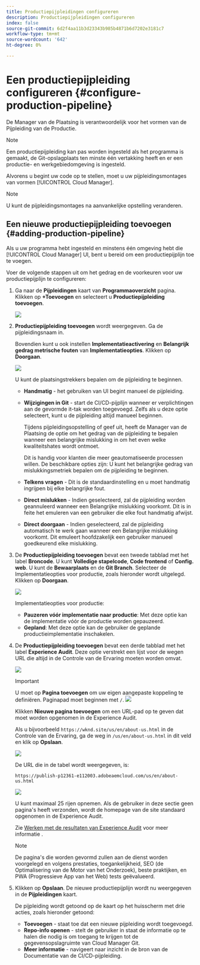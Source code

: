 ```yaml
---
title: Productiepijpleidingen configureren
description: Productiepijpleidingen configureren
index: false
source-git-commit: 6d2f4aa11b3d23343b985b4871b6d7202e3181c7
workflow-type: tm+mt
source-wordcount: '642'
ht-degree: 0%

---
```



# Een productiepijpleiding configureren {#configure-production-pipeline}

De Manager van de Plaatsing is verantwoordelijk voor het vormen van de Pijpleiding van de Productie.

>[!NOTE]
>Een productiepijpleiding kan pas worden ingesteld als het programma is gemaakt, de Git-opslagplaats ten minste één vertakking heeft en er een productie- en werkgebiedomgeving is ingesteld.

Alvorens u begint uw code op te stellen, moet u uw pijpleidingsmontages van vormen [!UICONTROL Cloud Manager].

>[!NOTE]
>U kunt de pijpleidingsmontages na aanvankelijke opstelling veranderen.

## Een nieuwe productiepijpleiding toevoegen {#adding-production-pipeline}

Als u uw programma hebt ingesteld en minstens één omgeving hebt die [!UICONTROL Cloud Manager] UI, bent u bereid om een productiepijplijn toe te voegen.

Voer de volgende stappen uit om het gedrag en de voorkeuren voor uw productiepijplijn te configureren:

1. Ga naar de **Pijpleidingen** kaart van **Programmaoverzicht** pagina.
Klikken op **+Toevoegen** en selecteert u **Productiepijpleiding toevoegen**.

   ![](/help/implementing/cloud-manager/assets/configure-pipeline/add-prod-1.png)

1. **Productiepijpleiding toevoegen** wordt weergegeven. Ga de pijpleidingsnaam in.

   Bovendien kunt u ook instellen **Implementatieactivering** en **Belangrijk gedrag metrische fouten** van **Implementatieopties**. Klikken op **Doorgaan**.

   ![](/help/implementing/cloud-manager/assets/configure-pipeline/prod-pipeline-add2.png)


   U kunt de plaatsingstrekkers bepalen om de pijpleiding te beginnen.

   * **Handmatig** - het gebruiken van UI begint manueel de pijpleiding.
   * **Wijzigingen in Git** - start de CI/CD-pijplijn wanneer er verplichtingen aan de gevormde it-tak worden toegevoegd. Zelfs als u deze optie selecteert, kunt u de pijpleiding altijd manueel beginnen.

      Tijdens pijpleidingsopstelling of geef uit, heeft de Manager van de Plaatsing de optie om het gedrag van de pijpleiding te bepalen wanneer een belangrijke mislukking in om het even welke kwaliteitshates wordt ontmoet.

      Dit is handig voor klanten die meer geautomatiseerde processen willen. De beschikbare opties zijn:
   U kunt het belangrijke gedrag van mislukkingsmetriek bepalen om de pijpleiding te beginnen.

   * **Telkens vragen** - Dit is de standaardinstelling en u moet handmatig ingrijpen bij elke belangrijke fout.
   * **Direct mislukken** - Indien geselecteerd, zal de pijpleiding worden geannuleerd wanneer een Belangrijke mislukking voorkomt. Dit is in feite het emuleren van een gebruiker die elke fout handmatig afwijst.
   * **Direct doorgaan** - Indien geselecteerd, zal de pijpleiding automatisch te werk gaan wanneer een Belangrijke mislukking voorkomt. Dit emuleert hoofdzakelijk een gebruiker manueel goedkeurend elke mislukking.


1. De **Productiepijpleiding toevoegen** bevat een tweede tabblad met het label **Broncode**. U kunt **Volledige stapelcode**, **Code frontend** of **Config. web**. U kunt de **Bewaarplaats** en de **Git Branch**. Selecteer de Implementatieopties voor productie, zoals hieronder wordt uitgelegd. Klikken op **Doorgaan**.

   ![](/help/implementing/cloud-manager/assets/configure-pipeline/prod-fullstack1.png)

   Implementatieopties voor productie:

   * **Pauzeren vóór implementatie naar productie**: Met deze optie kan de implementatie vóór de productie worden gepauzeerd.
   * **Gepland**: Met deze optie kan de gebruiker de geplande productieimplementatie inschakelen.

1. De **Productiepijpleiding toevoegen** bevat een derde tabblad met het label **Experience Audit**. Deze optie verstrekt een lijst voor de wegen URL die altijd in de Controle van de Ervaring moeten worden omvat.

   ![](/help/implementing/cloud-manager/assets/configure-pipeline/add-prod-audit.png)

   >[!IMPORTANT]
   >U moet op **Pagina toevoegen** om uw eigen aangepaste koppeling te definiëren. Paginapad moet beginnen met `/`.
   >![](/help/implementing/cloud-manager/assets/configure-pipeline/add-prod-audit2.png)


   Klikken **Nieuwe pagina toevoegen** om een URL-pad op te geven dat moet worden opgenomen in de Experience Audit.

   Als u bijvoorbeeld `https://wknd.site/us/en/about-us.html` in de Controle van de Ervaring, ga de weg in `/us/en/about-us.html` in dit veld en klik op **Opslaan**.

   ![](/help/implementing/cloud-manager/assets/configure-pipeline/add-prod-audit3.png)

   De URL die in de tabel wordt weergegeven, is:

   `https://publish-p12361-e112003.adobeaemcloud.com/us/en/about-us.html`

   ![](/help/implementing/cloud-manager/assets/configure-pipeline/add-prod-audit4.png)

   U kunt maximaal 25 rijen opnemen. Als de gebruiker in deze sectie geen pagina&#39;s heeft verzonden, wordt de homepage van de site standaard opgenomen in de Experience Audit.

   Zie [Werken met de resultaten van Experience Audit](/help/implementing/cloud-manager/experience-audit-testing.md) voor meer informatie .

   >[!NOTE]
   > De pagina&#39;s die worden gevormd zullen aan de dienst worden voorgelegd en volgens prestaties, toegankelijkheid, SEO (de Optimalisering van de Motor van het Onderzoek), beste praktijken, en PWA (Progressieve App van het Web) tests geëvalueerd.

1. Klikken op **Opslaan**. De nieuwe productiepijplijn wordt nu weergegeven in de **Pijpleidingen** kaart.

   De pijpleiding wordt getoond op de kaart op het huisscherm met drie acties, zoals hieronder getoond:

   * **Toevoegen** - staat toe dat een nieuwe pijpleiding wordt toegevoegd.
   * **Repo-info openen** - stelt de gebruiker in staat de informatie op te halen die nodig is om toegang te krijgen tot de gegevensopslagruimte van Cloud Manager Git.
   * **Meer informatie** - navigeert naar inzicht in de bron van de Documentatie van de CI/CD-pijpleiding.




